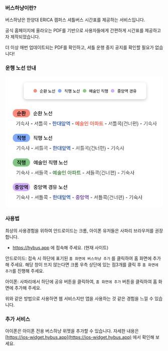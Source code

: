 ### 버스하냥이란?

버스하냥은 한양대 ERICA 캠퍼스 셔틀버스 시간표를 제공하는 서비스입니다.

공식 홈페이지에 올라오는 PDF를 기반으로 사용자들에게 간편하게 시간표를 제공하고자 제작되었습니다.

더 이상 매번 업데이트되는 PDF를 확인하고, 셔틀 운행 중지 공지를 확인할 필요가 없습니다!


### 운행 노선 안내

![route_info](./images/route_information.png)


### 사용법

최상의 사용경험을 위하여 안드로이드는 크롬, 아이폰 유저들은 사파리 브라우저를 권장합니다.

- https://hybus.app 에 접속해 주세요. (현재 사이트)

안드로이드: 접속 시 하단에 표기된 `홈 화면에 버스하냥 추가` 를 클릭하여 홈 화면에 추가해 주세요. 해당 창이 뜨지 않는다면 크롬 우측 상단에 있는 점3개를 클릭 후 `홈 화면에 추가`를 진행해 주세요.

아이폰: 사파리에서 하단에 공유 버튼을 클릭하여, `홈 화면에 추가` 버튼을 클릭하여 홈 화면에 추가해 주세요.

위와 같은 방법으로 사용하면 웹 서비스지만 앱을 사용하는 것 같은 경험을 느낄 수 있습니다.


### 추가 서비스

아이폰은 아이폰 전용 버스하냥 위젯을 추가할 수 있습니다. 자세한 내용은 [https://ios-widget.hybus.app](https://ios-widget.hybus.app) 에서 확인해 보세요.